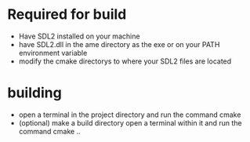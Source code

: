# Required  for build
- Have SDL2 installed on your machine
- have SDL2.dll in the ame directory as the exe or on your PATH environment variable
- modify the cmake directorys to where your SDL2 files are located 

# building
- open a terminal in the project directory and run the command cmake
- (optional) make a build directory open a terminal within it and run the command cmake ..